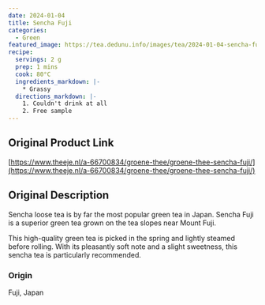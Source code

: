 ```yaml
---
date: 2024-01-04
title: Sencha Fuji
categories:
  - Green
featured_image: https://tea.dedunu.info/images/tea/2024-01-04-sencha-fuji-1.jpeg
recipe:
  servings: 2 g
  prep: 1 mins
  cook: 80°C
  ingredients_markdown: |-
    * Grassy
  directions_markdown: |-
    1. Couldn't drink at all
    2. Free sample
---
```


## Original Product Link

[https://www.theeje.nl/a-66700834/groene-thee/groene-thee-sencha-fuji/](https://www.theeje.nl/a-66700834/groene-thee/groene-thee-sencha-fuji/)

## Original Description

Sencha loose tea is by far the most popular green tea in Japan. Sencha Fuji is a superior green tea grown on the tea slopes near Mount Fuji.

This high-quality green tea is picked in the spring and lightly steamed before rolling. With its pleasantly soft note and a slight sweetness, this sencha tea is particularly recommended.

### Origin

Fuji, Japan
